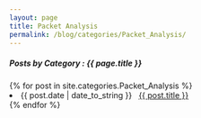 ```yaml
---
layout: page
title: Packet Analysis
permalink: /blog/categories/Packet_Analysis/
---
```


<h5> Posts by Category : {{ page.title }} </h5>

<div class="card">
{% for post in site.categories.Packet_Analysis %}
 <li class="category-posts"><span>{{ post.date | date_to_string }}</span> &nbsp; <a href="{{ post.url }}">{{ post.title }}</a></li>
{% endfor %}
</div>
